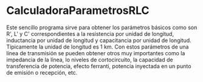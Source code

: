 # CalculadoraParametrosRLC

Este sencillo programa sirve para obtener los parámetros básicos como son R', L' y C' correspondientes a la resistencia por unidad de longitud, inductancia por unidad de longitud y capacitancia por unidad de longitud. Típicamente la unidad de longitud es 1 km. Con estos parámetros de una línea de transmisión se pueden obtener otros muy importantes como la impedancia de la línea, lo niveles de cortocircuito, la capacidad de transferencia de potencia, efecto ferranti, potencia inyectada en un punto de emisión o recepción, etc.
